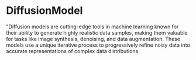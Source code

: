 # DiffusionModel
"Diffusion models are cutting-edge tools in machine learning known for their ability to generate highly realistic data samples, making them valuable for tasks like image synthesis, denoising, and data augmentation. These models use a unique iterative process to progressively refine noisy data into accurate representations of complex data distributions.
